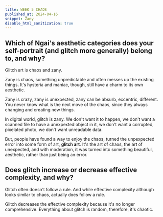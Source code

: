 ```yaml
---
title: WEEK 5 CHAOS
published_at: 2024-04-16
snippet: Zany
disable_html_sanitization: true
---
```


## Which of Ngai's aesthetic categories does your self-portrait (and glitch more generally) belong to, and why?

Glitch art is chaos and zany.

Zany is chaos, something unpredictable and often messes up the existing things. It's hysteria and maniac, though, still have a charm to its own aesthetic.

Zany is crazy, zany is unexpected, zany can be absurb, eccentric, different. You never know what is the next move of the chaos, since they always changing and creating new things.

In digital world, glitch is zany. We don't want it to happen, we don't want a scanned file to have a unexpexted object in it, we don't want a corrupted, pixelated photo, we don't want unreadable data.

But, people have found a way to enjoy the chaos, turned the unpexpected error into some form of art, **glitch art**. It's the art of chaos, the art of unexpected, and with moderation, it was turned into something beautiful, aesthetic, rather than just being an error.

## Does glitch increase or decrease effective complexity, and why?

Glitch often doesn't follow a rule. And while effective complexity although looks similar to chaos, actually does follow a rule.

Glitch decreases the effective complexity because it's no longer comprehensive. Everything about glitch is random, therefore, it's chaotic.
